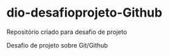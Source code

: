 # dio-desafioprojeto-Github

Repositório criado para desafio de projeto


Desafio de projeto sobre Git/Github
